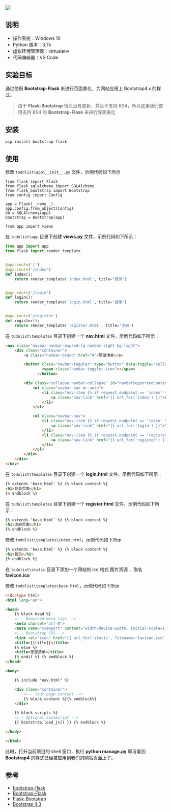 ![](https://img2018.cnblogs.com/blog/749711/201901/749711-20190114152131660-1990119250.png)

## 说明

- 操作系统：Windows 10
- Python 版本：3.7x
- 虚拟环境管理器：virtualenv
- 代码编辑器：VS Code

## 实验目标

通过使用 **Bootstrap-Flask** 来进行页面美化，为网站应用上 Bootstrap4.x 的样式。

> 由于 **Flask-Bootstrap** 很久没有更新，并且不支持 BS4，所以这里我们使用支持 BS4 的 **Bootstrap-Flask** 来进行界面美化

## 安装

```
pip install bootstrap-flask
```

## 使用

修改 `todolist\app\__init__.py` 文件，示例代码如下所示

```
from flask import Flask
from flask_sqlalchemy import SQLAlchemy
from flask_bootstrap import Bootstrap
from config import Config

app = Flask(__name__)
app.config.from_object(Config)
db = SQLAlchemy(app)
bootstrap = Bootstrap(app)

from app import views
```

在 `todolist\app` 目录下创建 **views.py** 文件，示例代码如下所示：

```python
from app import app
from flask import render_template


@app.route('/')
@app.route('/index')
def index():
    return render_template('index.html', title="首页")


@app.route('/login')
def login():
    return render_template('login.html', title='登录')


@app.route('/register')
def register():
    return render_template('register.html', title='注册')
```

在 `todolist\templates` 目录下创建一个 **nav.html** 文件，示例代码如下所示：

```html
<nav class="navbar navbar-expand-lg navbar-light bg-light">
    <div class="container">
        <a class="navbar-brand" href="#">愿望清单</a>

        <button class="navbar-toggler" type="button" data-toggle="collapse" data-target="#navbarSupportedContent" aria-controls="navbarSupportedContent" aria-expanded="false" aria-label="Toggle navigation">
                <span class="navbar-toggler-icon"></span>
              </button>

        <div class="collapse navbar-collapse" id="navbarSupportedContent">
            <ul class="navbar-nav mr-auto">
                <li class="nav-item {% if request.endpoint == 'index' %} active {% endif %}">
                    <a class="nav-link" href="{{ url_for('index') }}">首页<span class="sr-only">(current)</span></a>
                </li>
            </ul>

            <ul class="navbar-nav">
                <li class="nav-item {% if request.endpoint == 'login' %} active {% endif %}">
                    <a class="nav-link" href="{{ url_for('login') }}">登录</a>
                </li>
                <li class="nav-item {% if request.endpoint == 'register' %} active {% endif %}">
                    <a class="nav-link" href="{{ url_for('register') }}">注册</a>
                </li>
            </ul>
        </div>
    </div>
</nav>
```

在 `todolist\templates` 目录下创建一个 **login.html** 文件，示例代码如下所示：

```html
{% extends 'base.html' %} {% block content %}
<h1>登录页面</h1>
{% endblock %}
```

在 `todolist\templates` 目录下创建一个 **register.html** 文件，示例代码如下所示：

```html
{% extends 'base.html' %} {% block content %}
<h1>注册页面</h1>
{% endblock %}
```

修改 `todolist\templates\index.html`，示例代码如下所示

```html
{% extends 'base.html' %} {% block content %}
<h1>首页</h1>
{% endblock %}
```

在 `todolist\static` 目录下添加一个网站的 ico 格式 图片资源 ，取名 **favicon.ico**

修改 `todolist\templates\base.html`，示例代码如下所示

```html
<!doctype html>
<html lang="en">

<head>
    {% block head %}
    <!-- Required meta tags -->
    <meta charset="utf-8">
    <meta name="viewport" content="width=device-width, initial-scale=1, shrink-to-fit=no"> {% block styles %}
    <!-- Bootstrap CSS -->
    <link rel="icon" href="{{ url_for('static', filename='favicon.ico') }}"> {{ bootstrap.load_css() }} {% endblock %} {% if title %}
    <title>{{title}}</title>
    {% else %}
    <title>愿望清单</title>
    {% endif %} {% endblock %}
</head>

<body>

    {% include "nav.html" %}

    <div class="container">
        <!-- Your page contont -->
        {% block content %}{% endblock%}
    </div>

    {% block scripts %}
    <!-- Optional JavaScript -->
    {{ bootstrap.load_js() }} {% endblock %}

</body>

</html>
```

此时，打开当前项目的 shell 窗口，执行 **python manage.py** 即可看到 **Bootstrap4** 的样式已经被应用到我们的网站页面上了。

## 参考

- [bootstrap-flask](https://github.com/greyli/bootstrap-flask)
- [Bootstrap-Flask](https://bootstrap-flask.readthedocs.io/en/latest/index.html)
- [Flask-Bootstrap](https://pythonhosted.org/Flask-Bootstrap/)
- [Bootstrap 4.3](https://getbootstrap.com/)